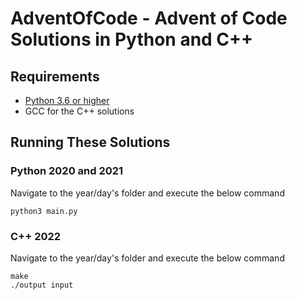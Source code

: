 # AdventOfCode - Advent of Code Solutions in Python and C++
## Requirements
- [Python 3.6 or higher](https://www.python.org/)
- GCC for the C++ solutions

## Running These Solutions
### Python 2020 and 2021
Navigate to the year/day's folder and execute the below command
```
python3 main.py
```
### C++ 2022
Navigate to the year/day's folder and execute the below command
```
make
./output input
```
